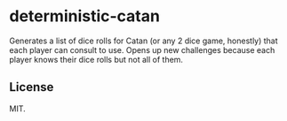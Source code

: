 # deterministic-catan

Generates a list of dice rolls for Catan (or any 2 dice game, honestly) that each player can consult to use. Opens up new challenges because each player knows their dice rolls but not all of them.

## License

MIT.
